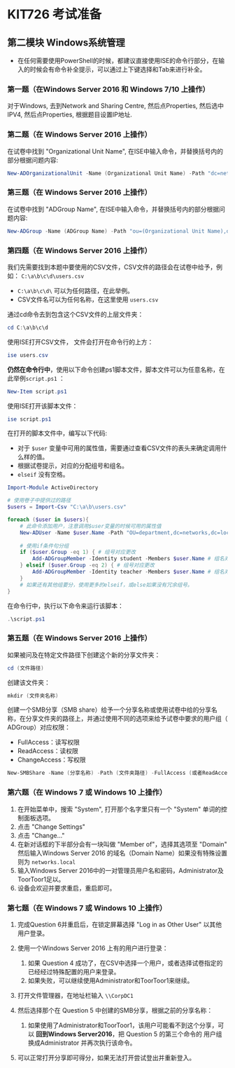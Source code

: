 # KIT726 考试准备 

## 第二模块 Windows系统管理

* 在任何需要使用PowerShell的时候，都建议直接使用ISE的命令行部分，在输入的时候会有命令补全提示，可以通过上下键选择和Tab来进行补全。

### 第一题（在Windows Server 2016 和 Windows 7/10 上操作）

对于Windows, 去到Network and Sharing Centre, 然后点Properties, 然后选中IPV4, 然后点Properties, 根据题目设置IP地址.

### 第二题（在 Windows Server 2016 上操作）

在试卷中找到 "Organizational Unit Name", 在ISE中输入命令，并替换括号内的部分根据问题内容:

```powershell
New-ADOrganizationalUnit -Name (Organizational Unit Name) -Path "dc=networks,dc=local"
```

### 第三题（在 Windows Server 2016 上操作）

在试卷中找到 "ADGroup Name", 在ISE中输入命令，并替换括号内的部分根据问题内容:

```powershell
New-ADGroup -Name (ADGroup Name) -Path "ou=(Organizational Unit Name),dc=networks,dc=local" -GroupScope Global
```

### 第四题（在 Windows Server 2016 上操作）

我们先需要找到本题中要使用的CSV文件，CSV文件的路径会在试卷中给予，例如： ```C:\a\b\c\d\users.csv```    

* ```C:\a\b\c\d\``` 可以为任何路径，在此举例。
* CSV文件名可以为任何名称，在这里使用 ```users.csv```

通过cd命令去到包含这个CSV文件的上层文件夹：

```powershell
cd C:\a\b\c\d
```

使用ISE打开CSV文件， 文件会打开在命令行的上方：

```powershell
ise users.csv
```

**仍然在命令行中**，使用以下命令创建ps1脚本文件，脚本文件可以为任意名称，在此举例```script.ps1``` ：

```powershell
New-Item script.ps1
```

使用ISE打开该脚本文件：

```powershell
ise script.ps1
```

在打开的脚本文件中，编写以下代码:

* 对于 ```$user``` 变量中可用的属性值，需要通过查看CSV文件的表头来确定调用什么样的值。
* 根据试卷提示，对应的分配组号和组名。
* ```elseif``` 没有空格。

```powershell
Import-Module ActiveDirectory

# 使用卷子中提供过的路径
$users = Import-Csv "C:\a\b\users.csv" 

foreach ($user in $users){
	# 此命令添加用户，注意调用$user变量的时候可用的属性值
	New-ADUser -Name $user.Name -Path "OU=department,dc=networks,dc=local" -UserPrincipalName $user.UPN -GivenName $user.FirstName -Surname $user.SurName -AccountPassword (ConvertTo-SecureString -AsPlainText $user.Password -Force) -Enabled 1
    
    # 使用if条件句分组
    if ($user.Group -eq 1) { # 组号对应更改
        Add-ADGroupMember -Identity student -Members $user.Name # 组名对应更改，此处为student
    } elseif ($user.Group -eq 2) { # 组号对应更改
        Add-ADGroupMember -Identity teacher -Members $user.Name # 组名对应更改，此处为teacher
    }
    # 如果还有其他组要分，使用更多的elseif，或else如果没有冗余组号。
}
```

在命令行中，执行以下命令来运行该脚本：

```powershell
.\script.ps1
```

### 第五题（在 Windows Server 2016 上操作）

如果被问及在特定文件路径下创建这个新的分享文件夹：

```powershell
cd (文件路径)
```

创建该文件夹：

```powershell
mkdir (文件夹名称)
```

创建一个SMB分享（SMB share）给予一个分享名称或使用试卷中给的分享名称，在分享文件夹的路径上，并通过使用不同的选项来给予试卷中要求的用户组（ ADGroup）对应权限：

* FullAccess：读写权限
* ReadAccess：读权限
* ChangeAccess：写权限

```powershell
New-SMBShare -Name (分享名称) -Path (文件夹路径) -FullAccess (或者ReadAccess以及ChangeAccess) (用户组名称)
```

### 第六题（在 Windows 7 或 Windows 10 上操作）

1. 在开始菜单中，搜索 "System", 打开那个名字里只有一个 "System" 单词的控制面板选项。
2. 点击 "Change Settings"
3. 点击 "Change..."
4. 在新对话框的下半部分会有一块叫做 "Member of"，选择其选项至 "Domain" 然后输入Windows Server 2016 的域名（Domain Name）如果没有特殊设置则为 ```networks.local``` 
5. 输入Windows Server 2016中的一对管理员用户名和密码，Administrator及ToorToor1足以。
6. 设备会欢迎并要求重启，重启即可。

### 第七题（在 Windows 7 或 Windows 10 上操作）

1. 完成Question 6并重启后，在锁定屏幕选择 "Log in as Other User" 以其他用户登录。
2. 使用一个Windows Server 2016 上有的用户进行登录：
   1. 如果 Question 4 成功了，在CSV中选择一个用户，或者选择试卷指定的已经经过特殊配置的用户来登录。
   2. 如果失败，可以继续使用Administrator和ToorToor1来继续。

3. 打开文件管理器，在地址栏输入 ```\\CorpDC1```
4. 然后选择那个在 Question 5 中创建的SMB分享，根据之前的分享名称：
   1. 如果使用了Administrator和ToorToor1，该用户可能看不到这个分享，可以 **回到Windows Server2016**，把 Question 5 的第三个命令的 用户组换成Administrator 并再次执行该命令。

5. 可以正常打开分享即可得分，如果无法打开尝试登出并重新登入。
